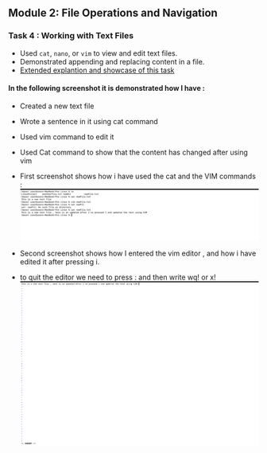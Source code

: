 ## Module 2: File Operations and Navigation
### Task 4 : Working with Text Files
- Used `cat`, `nano`, or `vim` to view and edit text files.
- Demonstrated appending and replacing content in a file.
- [Extended explantion and showcase of this task](./task4.md)


#### In the following screenshot it is demonstrated how I have :
 - Created a new text file
 - Wrote a sentence in it using cat command 
 - Used vim command to edit it
 - Used Cat command to show that the content has changed after using vim

 - First screenshot shows how i have used the cat and the VIM commands : 
   ![Screenshot 1](../Screenshots/VimCommand1.png)

 - Second screenshot shows how I entered the vim editor , and how i have edited it after pressing i.
 - to quit the editor we need to press : and then write wq! or x!
    ![Screenshot 1](../Screenshots/VimCommand2.png)

